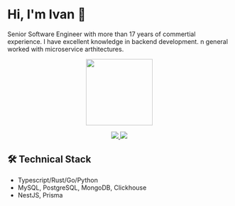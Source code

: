 # Hi, I'm Ivan 👋

Senior Software Engineer with more than 17 years of commertial experience. I have excellent knowledge in backend development.
n general worked with microservice arthitectures.


<p align='center'>
   <a href="https://github.com/fixcik/github-readme-stats"><img height=150
                                                                  src="https://github-readme-stats.vercel.app/api/top-langs/?username=fixcik&layout=compact"/></a>
</p>


<p align='center'>
   <a href="https://www.linkedin.com/in/romankh3/">
       <img src="https://img.shields.io/badge/linkedin-%230077B5.svg?&style=for-the-badge&logo=linkedin&logoColor=white"/>
   </a>
   <a href="https://t.me/ichirkin">
       <img src="https://img.shields.io/badge/Telegram-2CA5E0?style=for-the-badge&logo=telegram&logoColor=white"/>
   </a>
</p>


## 🛠 Technical Stack
*   Typescript/Rust/Go/Python
*   MySQL, PostgreSQL, MongoDB, Clickhouse
*   NestJS, Prisma
